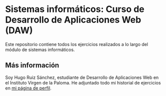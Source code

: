 # Sistemas informáticos: Curso de Desarrollo de Aplicaciones Web (DAW) 

Este repositorio contiene todos los ejercicios realizados a lo largo del módulo de sistemas informáticos. 

##  Más información
Soy Hugo Ruiz Sánchez, estudiante de Desarrollo de Aplicaciones Web en el Instituto Virgen de la Paloma. He adjuntado todo mi historial de ejercicios en [mi página de perfil](https://hugoruizsanchez.github.io/).

